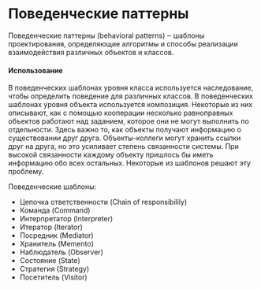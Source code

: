 # Поведенческие паттерны

Поведенческие паттерны (behavioral patterns) ‒ шаблоны проектирования,
определяющие алгоритмы и способы реализации взаимодействия различных
объектов и классов.

#### Использование
В поведенческих шаблонах уровня класса используется наследование, чтобы
определить поведение для различных классов. В поведенческих шаблонах уровня объекта используется композиция. Некоторые из них описывают, как с помощью
кооперации несколько равноправных объектов работают над заданием, которое они
не могут выполнить по отдельности. Здесь важно то, как объекты получают
информацию о существовании друг друга. Объекты-коллеги могут хранить ссылки
друг на друга, но это усиливает степень связанности системы. При высокой
связанности каждому объекту пришлось бы иметь информацию обо всех остальных.
Некоторые из шаблонов решают эту проблему.

Поведенческие шаблоны:
* Цепочка ответственности (Chain of responsibilily)
* Команда (Command)
* Интерпретатор (Interpreter)
* Итератор (Iterator)
* Посредник (Mediator)
* Хранитель (Memento)
* Наблюдатель (Observer)
* Состояние (State)
* Стратегия (Strategy)
* Посетитель (Visitor)